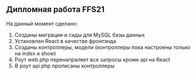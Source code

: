 ## Дипломная работа FFS21

На данный момент сделано:
1. Созданы миграции и сиды для MySQL базы данных
2. Установлен React в качестве фронтэнда
3. Созданы контроллеры, модели (контроллеры пока настроены только на index и show)
4. Роут web.php перенапраляет все запросы кроме api на React
5. В роут api.php прописаны контроллеры
